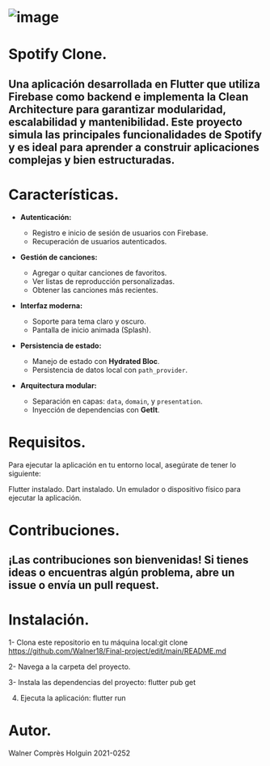 # ![image](https://github.com/user-attachments/assets/23ecfb88-6083-4c09-b2ff-b0defa8e5acf)  

# Spotify Clone.

Una aplicación desarrollada en Flutter que utiliza Firebase como backend e implementa la Clean Architecture para garantizar modularidad, escalabilidad y mantenibilidad. Este proyecto simula las principales funcionalidades de Spotify y es ideal para aprender a construir aplicaciones complejas y bien estructuradas.
---

# Características.

- **Autenticación:**
  - Registro e inicio de sesión de usuarios con Firebase.
  - Recuperación de usuarios autenticados.
  
- **Gestión de canciones:**
  - Agregar o quitar canciones de favoritos.
  - Ver listas de reproducción personalizadas.
  - Obtener las canciones más recientes.

- **Interfaz moderna:**
  - Soporte para tema claro y oscuro.
  - Pantalla de inicio animada (Splash).

- **Persistencia de estado:**
  - Manejo de estado con **Hydrated Bloc**.
  - Persistencia de datos local con `path_provider`.

- **Arquitectura modular:**
  - Separación en capas: `data`, `domain`, y `presentation`.
  - Inyección de dependencias con **GetIt**.

# Requisitos.
Para ejecutar la aplicación en tu entorno local, asegúrate de tener lo siguiente:

Flutter instalado.
Dart instalado.
Un emulador o dispositivo físico para ejecutar la aplicación.

# Contribuciones.
¡Las contribuciones son bienvenidas! Si tienes ideas o encuentras algún problema, abre un issue o envía un pull request.
---

# Instalación.
1- Clona este repositorio en tu máquina local:git clone https://github.com/Walner18/Final-project/edit/main/README.md 

2- Navega a la carpeta del proyecto.

3- Instala las dependencias del proyecto: flutter pub get

4. Ejecuta la aplicación: flutter run

#  Autor.
   Walner Comprès Holguìn 2021-0252
